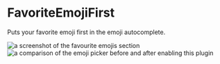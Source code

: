 # FavoriteEmojiFirst

Puts your favorite emoji first in the emoji autocomplete.

![a screenshot of the favourite emojis section](https://github.com/Rivercord/Rivercord/assets/45497981/419c8c16-1afc-46e0-9cc2-20b9c3489711)
![a comparison of the emoji picker before and after enabling this plugin](https://github.com/Rivercord/Rivercord/assets/45497981/4f57626d-cfc6-4155-a47c-2eac191231bb)
